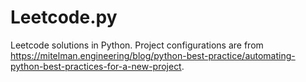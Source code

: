 # Leetcode.py


Leetcode solutions in Python. Project configurations are from https://mitelman.engineering/blog/python-best-practice/automating-python-best-practices-for-a-new-project.
